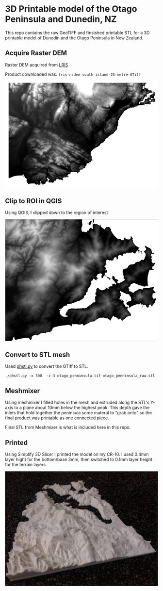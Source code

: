 
# 3D Printable model of the Otago Peninsula and Dunedin, NZ

This repo contains the raw GeoTIFF and finsished printable STL for a 3D printable model of Dunedin and the Otago Peninsula in New Zealand.

## Acquire Raster DEM

Raster DEM acquired from [LRIS](https://lris.scinfo.org.nz)

Product downloaded was: `lris-nzdem-south-island-25-metre-GTiff`

![DEM](dem.png)

## Clip to ROI in QGIS

Using QGIS, I clipped down to the region of interest

![DEM Clipped to Dunedin area with Otago Peninsula](clipped_dem.jpg)

## Convert to STL mesh

Used [phstl.py](https://github.com/anoved/phstl) to convert the GTiff to STL.

```
./phstl.py -x 300  -z 3 otago_penninsula.tif otago_penninsula_raw.stl

```

## Meshmixer

Using meshmixer I filled holes in the mesh and extruded along the STL's Y-axis to a plane about 10mm below the highest peak. This depth gave the inlets that hold together the peninsula some materal to "grab onto" so the final product was printable as one connected piece.

Final STL from Meshmixer is what is included here in this repo.

## Printed

Using Simplify 3D Slicer I printed the model on my CR-10. I used 0.4mm layer hight for the bottom/base 3mm, then switched to 0.1mm layer height for the terrain layers.

![3D Printed copy of STL file](printed.jpg)



